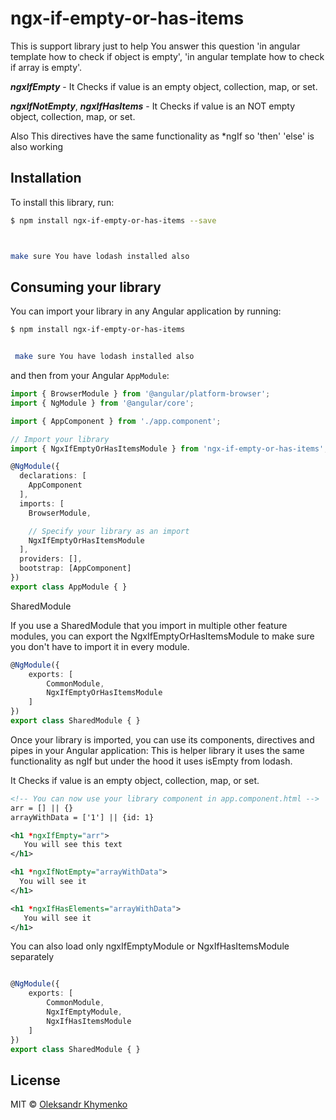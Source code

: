 # ngx-if-empty-or-has-items
This is support library just to help You answer this question 'in angular template how to check if object is empty', 
'in angular template how to check if array is empty'.

**_ngxIfEmpty_** - It Checks if value is an empty object, collection, map, or set.

**_ngxIfNotEmpty_**, _**ngxIfHasItems**_ - It Checks if value is an NOT empty object, collection, map, or set.

Also This directives have the same functionality as *ngIf so 'then' 'else' is also working

## Installation

To install this library, run:

```bash
$ npm install ngx-if-empty-or-has-items --save



make sure You have lodash installed also
```

## Consuming your library

You can import your library in any Angular application by running:

```bash
$ npm install ngx-if-empty-or-has-items


 make sure You have lodash installed also

```

and then from your Angular `AppModule`:

```typescript
import { BrowserModule } from '@angular/platform-browser';
import { NgModule } from '@angular/core';

import { AppComponent } from './app.component';

// Import your library
import { NgxIfEmptyOrHasItemsModule } from 'ngx-if-empty-or-has-items';

@NgModule({
  declarations: [
    AppComponent
  ],
  imports: [
    BrowserModule,

    // Specify your library as an import
    NgxIfEmptyOrHasItemsModule
  ],
  providers: [],
  bootstrap: [AppComponent]
})
export class AppModule { }
```


SharedModule

If you use a SharedModule that you import in multiple other feature modules, you can export the NgxIfEmptyOrHasItemsModule to make sure you don't have to import it in every module.
```typescript
@NgModule({
    exports: [
        CommonModule,
        NgxIfEmptyOrHasItemsModule
    ]
})
export class SharedModule { }
```

Once your library is imported, you can use its components, directives and pipes in your Angular application:
This is helper library it uses the same functionality as ngIf but under the hood it uses isEmpty from lodash.

It Checks if value is an empty object, collection, map, or set.

```xml
<!-- You can now use your library component in app.component.html -->
arr = [] || {}
arrayWithData = ['1'] || {id: 1}

<h1 *ngxIfEmpty="arr">
   You will see this text
</h1>

<h1 *ngxIfNotEmpty="arrayWithData">
  You will see it
</h1>

<h1 *ngxIfHasElements="arrayWithData">
   You will see it
</h1>
```


You can also load only ngxIfEmptyModule or NgxIfHasItemsModule separately 
```typescript

@NgModule({
    exports: [
        CommonModule,
        NgxIfEmptyModule,
        NgxIfHasItemsModule
    ]
})
export class SharedModule { }
```

## License

MIT © [Oleksandr Khymenko](mailto:alexanderkhymenko@gmail.com)
